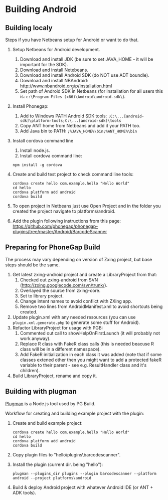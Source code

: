 Building Android
================

## Building localy ##

Steps if you have Netbeans setup for Android or want to do that.

1. Setup Netbeans for Android development.
	1. Download and install JDK (be sure to set JAVA_HOME - it will be important for the SDK).
	2. Download and install Netebeans.
	3. Download and install Android SDK (do NOT use ADT boundle).
	4. Download and install NBAndroid: http://www.nbandroid.org/p/installation.html
	5. Set path of Android SDK in Netbeans (for installation for all users this is: ```c:\Program Files (x86)\Android\android-sdk\```).

2. Install Phonegap:

	1. Add to Windows PATH Android SDK tools: ```;C:\...[android-sdk]\platform-tools;C:\...[android-sdk]\tools```
	2. Copy ANT home from Netbeans and add it your PATH too.
	3. Add Java bin to PATH: ```;%JAVA_HOME%\bin;%ANT_HOME%\bin```

3. Install cordova command line
	1. Install node.js.
	2. Install cordova command line:
	```
	npm install -g cordova
	```

4. Create and build test project to check command line tools:
	```
	cordova create hello com.example.hello "Hello World"
	cd hello
	cordova platform add android
	cordova build
	```

5. To open project in Netbeans just use Open Project and in the folder you created the project navigate to platforms\android.

6. Add the plugin following instructions from this page: https://github.com/phonegap/phonegap-plugins/tree/master/Android/BarcodeScanner

## Preparing for PhoneGap Build ##

The process may vary depending on version of Zxing project, but base steps should be the same.

1. Get latest zxing-android project and create a LibraryProject from that:
	1. Checked out zxing-android from SVN (http://zxing.googlecode.com/svn/trunk/).
	2. Overlayed the source from zxing-core.
	3. Set to library project.
	4. Change intent names to avoid conflict with ZXing app.
	5. Remove two lines from AndroidManifest.xml to avoid shortcuts being created.
2. Update plugin.xml with any needed resources (you can use ```plugin.xml.generate.php``` to generate some stuff for Android).
3. Refactor LibraryProject for usage with PGB:
	1. Commented out call to showHelpOnFirstLaunch (it will probably not work anyway).
	2. Replace R class with FakeR class calls (this is needed beacuse R class will be in a different namespace).
	3. Add FakeR initialization in each class it was added (note that if some classes extened other then you might want to add a protected fakeR variable to their parent - see e.g. ResultHandler class and it's children).
4. Build LibraryProject, rename and copy it.

## Building with plugman ##

[Plugman](https://github.com/apache/cordova-plugman) is a Node.js tool used by PG Build.

Workflow for creating and building example project with the plugin:

1. Create and build example project:
	```
	cordova create hello com.example.hello "Hello World"
	cd hello
	cordova platform add android
	cordova build
	```

2. Copy plugin files to "hello\plugins\barcodescanner\".

3. Install the plugin (current dir. being "hello"):
	```
	plugman --plugins_dir plugins --plugin barcodescanner --platform android --project platforms\android
	```

4. Build & deploy Android project with whatever Android IDE (or ANT + ADK tools).
